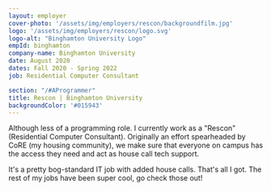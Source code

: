 ```yaml
---
layout: employer
cover-photo: '/assets/img/employers/rescon/backgroundfilm.jpg'
logo: '/assets/img/employers/rescon/logo.svg'
logo-alt: "Binghamton University Logo"
empId: binghamton
company-name: Binghamton University
date: August 2020
dates: Fall 2020 - Spring 2022
job: Residential Computer Consultant

section: "/#AProgrammer"
title: Rescon | Binghamton University
backgroundColor: '#015943'
---
```


Although less of a programming role. I currently work as a "Rescon" (Residential Computer Consultant). Originally an effort spearheaded by CoRE (my housing community), we make sure that everyone on campus has the access they need and act as house call tech support. 

It's a pretty bog-standard IT job with added house calls. That's all I got. The rest of my jobs have been super cool, go check those out!
